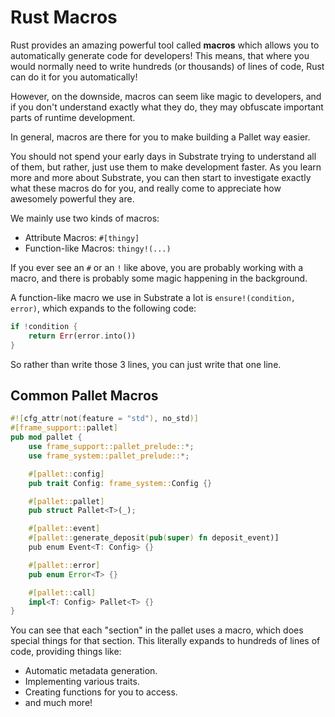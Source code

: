 # Rust Macros

Rust provides an amazing powerful tool called **macros** which allows you to automatically generate code for developers! This means, that where you would normally need to write hundreds (or thousands) of lines of code, Rust can do it for you automatically!

However, on the downside, macros can seem like magic to developers, and if you don't understand exactly what they do, they may obfuscate important parts of runtime development.

In general, macros are there for you to make building a Pallet way easier.

You should not spend your early days in Substrate trying to understand all of them, but rather, just use them to make development faster. As you learn more and more about Substrate, you can then start to investigate exactly what these macros do for you, and really come to appreciate how awesomely powerful they are.

We mainly use two kinds of macros:

* Attribute Macros: `#[thingy]`
* Function-like Macros: `thingy!(...)`

If you ever see an `#` or an `!` like above, you are probably working with a macro, and there is probably some magic happening in the background.

A function-like macro we use in Substrate a lot is `ensure!(condition, error)`, which expands to the following code:

```rust
if !condition {
	return Err(error.into())
}
```

So rather than write those 3 lines, you can just write that one line.

<!-- slide:break -->

## Common Pallet Macros

```rust
#![cfg_attr(not(feature = "std"), no_std)]
#[frame_support::pallet]
pub mod pallet {
	use frame_support::pallet_prelude::*;
	use frame_system::pallet_prelude::*;

	#[pallet::config]
	pub trait Config: frame_system::Config {}

	#[pallet::pallet]
	pub struct Pallet<T>(_);

	#[pallet::event]
	#[pallet::generate_deposit(pub(super) fn deposit_event)]
	pub enum Event<T: Config> {}

	#[pallet::error]
	pub enum Error<T> {}

	#[pallet::call]
	impl<T: Config> Pallet<T> {}
}
```

You can see that each "section" in the pallet uses a macro, which does special things for that section. This literally expands to hundreds of lines of code, providing things like:

* Automatic metadata generation.
* Implementing various traits.
* Creating functions for you to access.
* and much more!
